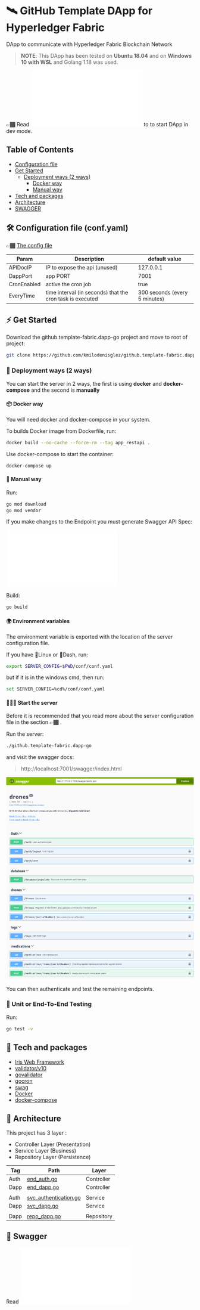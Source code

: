 # 🛰 GitHub Template DApp for Hyperledger Fabric

DApp to communicate with Hyperledger Fabric Blockchain Network

> **NOTE**: This DApp has been tested on **Ubuntu 18.04** and on **Windows 10 with WSL** and Golang 1.18 was used.

👉🏾 Read ![this doc](/README.DEV.md) to to start DApp in dev mode.

## Table of Contents

- [Configuration file](#config_file)
- [Get Started](#get_started)
    * [Deployment ways (2 ways)](#deploy_ways)
        - [Docker way](#docker_way)
        - [Manual way](#manual_way)
- [Tech and packages](#tech)
- [Architecture](#arch)
- [SWAGGER](#swagger)

## 🛠️️ Configuration file (conf.yaml) <a name="config_file"></a>

👉🏾 [The config file](/conf/conf.yaml)

| Param       | Description                                               | default value                 |
|-------------|-----------------------------------------------------------|-------------------------------|
| APIDocIP    | IP to expose the api (unused)                             | 127.0.0.1                     |
| DappPort    | app PORT                                                  | 7001                          |
| CronEnabled | active the cron job                                       | true                          |
| EveryTime   | time interval (in seconds) that the cron task is executed | 300 seconds (every 5 minutes) |

## ⚡ Get Started <a name="get_started"></a>

Download the github.template-fabric.dapp-go project and move to root of project:

```bash
git clone https://github.com/kmilodenisglez/github.template-fabric.dapp-go.git && cd github.template-fabric.dapp-go 
```

### 🚀 Deployment ways (2 ways)  <a name="deploy_ways"></a>

You can start the server in 2 ways, the first is using **docker** and **docker-compose** and the second is **manually**

#### 📦 Docker way <a name="docker_way"></a>

You will need docker and docker-compose in your system.

To builds Docker image from Dockerfile, run:

```bash
docker build --no-cache --force-rm --tag app_restapi .
```

Use docker-compose to start the container:

```bash
docker-compose up
```

#### 🔧 Manual way  <a name="manual_way"></a>

Run:

```bash
go mod download
go mod vendor
```

If you make changes to the Endpoint you must generate Swagger API Spec:

![swagger doc](/docs/swagger.md)

Build:

```bash
go build
```

#### 🌍 Environment variables

The environment variable is exported with the location of the server configuration file.

If you have 🐧Linux or 🍎Dash, run:

```bash
export SERVER_CONFIG=$PWD/conf/conf.yaml
```

but if it is in the windows cmd, then run:

```bash
set SERVER_CONFIG=%cd%/conf/conf.yaml
```

#### 🏃🏽‍♂️ Start the server

Before it is recommended that you read more about the server configuration file in the section 👉🏾 .

Run the server:

```bash
./github.template-fabric.dapp-go
```

and visit the swagger docs:

> http://localhost:7001/swagger/index.html

![swagger ui](/docs/images/swagger-ui.png)

You can then authenticate and test the remaining endpoints.

### 🧪 Unit or End-To-End Testing

Run:

```bash
go test -v
```

## 🔨 Tech and packages <a name="tech"></a>

* [Iris Web Framework](https://github.com/kataras/iris)
* [validator/v10](https://github.com/go-playground/validator)
* [govalidator](https://github.com/asaskevich/govalidator)
* [gocron](https://github.com/go-co-op/gocron)
* [swag](https://github.com/swaggo/swag)
* [Docker](https://docs.docker.com)
* [docker-compose](https://docs.docker.com/compose/)

## 📐 Architecture <a name="arch"></a>

This project has 3 layer :

- Controller Layer (Presentation)
- Service Layer (Business)
- Repository Layer (Persistence)

| Tag  | Path                                                         | Layer      |
|------|--------------------------------------------------------------|------------|
| Auth | [end_auth.go](/api/endpoints/end_auth.go)                    | Controller |
| Dapp | [end_dapp.go](/api/endpoints/end_dapp.go)                    | Controller |
|      |                                                              |            |
| Auth | [svc_authentication.go](/service/auth/svc_authentication.go) | Service    |
| Dapp | [svc_dapp.go](/service/svc_dapp.go)                          | Service    |
|      |                                                              |            |
| Dapp | [repo_dapp.go](/repo/repo_dapp.go)                           | Repository |

## 📐 Swagger <a name="swagger"></a>

Read ![swagger doc](/docs/swagger.md)